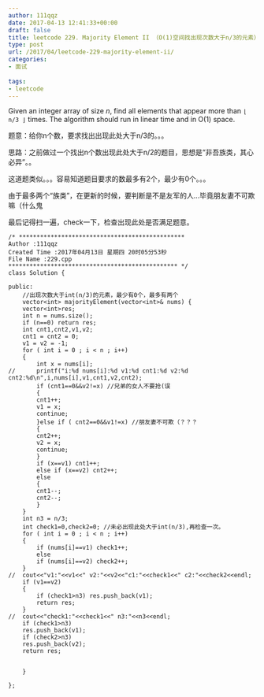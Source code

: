 ```yaml
---
author: 111qqz
date: 2017-04-13 12:41:33+00:00
draft: false
title: leetcode 229. Majority Element II （O(1)空间找出现次数大于n/3的元素）
type: post
url: /2017/04/leetcode-229-majority-element-ii/
categories:
- 面试
  
tags:
- leetcode
---
```


Given an integer array of size _n_, find all elements that appear more than `⌊ n/3 ⌋` times. The algorithm should run in linear time and in O(1) space.

题意：给你n个数，要求找出出现此处大于n/3的。。。

思路：之前做过一个找出n个数出现此处大于n/2的题目，思想是“非吾族类，其心必异”。。

这道题类似。。。容易知道题目要求的数最多有2个，最少有0个。。。

由于最多两个“族类”，在更新的时候，要判断是不是友军的人...毕竟朋友妻不可欺嘛（什么鬼

最后记得扫一遍，check一下，检查出现此处是否满足题意。

    
    /* ***********************************************
    Author :111qqz
    Created Time :2017年04月13日 星期四 20时05分53秒
    File Name :229.cpp
    ************************************************ */
    class Solution {
    
    public:
        //出现次数大于int(n/3)的元素，最少有0个，最多有两个
        vector<int> majorityElement(vector<int>& nums) {
    	vector<int>res;
    	int n = nums.size();
    	if (n==0) return res; 
    	int cnt1,cnt2,v1,v2;
    	cnt1 = cnt2 = 0;
    	v1 = v2 = -1;
    	for ( int i = 0 ; i < n ; i++)
    	{
    	    int x = nums[i];
    //	    printf("i:%d nums[i]:%d v1:%d cnt1:%d v2:%d cnt2:%d\n",i,nums[i],v1,cnt1,v2,cnt2);
    	    if (cnt1==0&&v2!=x) //兄弟的女人不要抢(误
    	    {
    		cnt1++;
    		v1 = x;
    		continue;
    	    }else if ( cnt2==0&&v1!=x) //朋友妻不可欺（？？？
    	    {
    		cnt2++;
    		v2 = x;
    		continue;
    	    }
    	    if (x==v1) cnt1++;
    	    else if (x==v2) cnt2++;
    	    else 
    	    {
    		cnt1--;
    		cnt2--;
    	    }
    	}
    	int n3 = n/3;
    	int check1=0,check2=0; //未必出现此处大于int(n/3),再检查一次。
    	for ( int i = 0 ; i < n ; i++)
    	{
    	    if (nums[i]==v1) check1++;
    	    else
    	    if (nums[i]==v2) check2++;
    	}
    //	cout<<"v1:"<<v1<<" v2:"<<v2<<"c1:"<<check1<<" c2:"<<check2<<endl;
    	if (v1==v2)
    	{
    	    if (check1>n3) res.push_back(v1);
    	    return res;
    	}
    //	cout<<"check1:"<<check1<<" n3:"<<n3<<endl;
    	if (check1>n3)
    	res.push_back(v1);
    	if (check2>n3)
    	res.push_back(v2);
    	return res;
    
    
        }
    
    };
    





